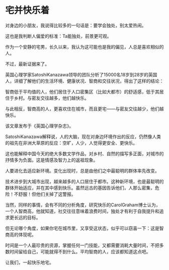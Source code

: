 # 宅并快乐着

对身边的小朋友，我说得比较多的一句话是：要学会独处，别太爱热闹。 

这也是我判断人偏爱的标准：Ta能独处，前景更可观。 

作为一个安静的宅男，长久以来，我认为这可能也是我的偏见，人总是喜欢相似的人。 

不过，最新证据来了。 

英国心理学家SatoshiKanazawa领导的团队分析了15000名18岁到28岁的英国人，详细了解他们的生活环境、健康状况、智商和交往状况，得出了这样的结论： 

智商低于平均值的人，他们居住于人口密集区（比如大都市）的舒适感，低于其居住于乡村。与密友交往越多，他们越快乐。 

与此相反，智商高的人，更喜欢住在城市，而且更宅——与密友交往越少，他们越快乐。 

该文章发布于《英国心理学杂志》。 

SatoshiKanazawa解释说，人的大脑，现在对身边环境作出的反应，仍然像人类的祖先在非洲大草原的反应：空旷，人少，人觉得更安全、更快乐。 

这也能解释中国今天的绝大多数文学作品，对乡村、自然的描写多正面，对城市的抒情多为负面。这是情感及智力上的返祖现象。 

人要进化去适应新环境。变化出现时，总是由他们之中最聪明的群体率先改变。 

技术进步到大城市出现，越来越多的人口居住于都市。这种新环境，也是最聪明的群体开始适应，并在其中感到快乐。虽然远古的基因告诉他们，人那么密集，危险！不舒服！但他们关掉了这警报。 

当然，同样的事情，会有不同的分析角度，研究快乐的CarolGraham博士认为，一个人智商高，他就知道，社交往往意味着浪费时间，独处才有利于自我提升和追求更长远的目标。 

但无论哪个角度，如果你宅在城市里，又享受这状态，似乎可以窃喜一下：这是智商高的体现呢。 

时间是一个人最珍贵的资源，掌握任何一门技能，又都需要消耗大量时间，不把多数时间留给自己，可能就得不到什么。平均智商的人，应该都知道这点吧。 

让我们，一起快乐地宅。